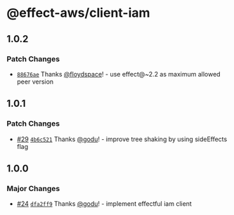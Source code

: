 # @effect-aws/client-iam

## 1.0.2

### Patch Changes

- [`88676ae`](https://github.com/floydspace/effect-aws/commit/88676ae3a5f7fa514cab58ba83a50a0774be1aa1) Thanks [@floydspace](https://github.com/floydspace)! - use effect@~2.2 as maximum allowed peer version

## 1.0.1

### Patch Changes

- [#29](https://github.com/floydspace/effect-aws/pull/29) [`4b6c521`](https://github.com/floydspace/effect-aws/commit/4b6c521206c8ff76ff878938f6b90ee474cc8da2) Thanks [@godu](https://github.com/godu)! - improve tree shaking by using sideEffects flag

## 1.0.0

### Major Changes

- [#24](https://github.com/floydspace/effect-aws/pull/24) [`dfa2ff9`](https://github.com/floydspace/effect-aws/commit/dfa2ff94ba0bebf1dddcd65ed055207980adc452) Thanks [@godu](https://github.com/godu)! - implement effectful iam client
